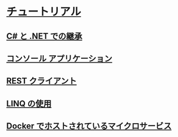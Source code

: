 # [チュートリアル](index.md)
<!--## [🔧 Using C# Interactive to explore and experiment](exploring-with-csharp-interactive.md)-->
<!--## [🔧 Creating portable libraries](creating-portable-libraries.md)-->
<!--## [🔧 Asynchronous UI programming](asynchronous-ui-programming.md)-->
<!--## [🔧 Asynchronous server programming](asynchronous-server-programming.md)-->
<!--## [🔧 Concurrent programming](concurrent-programming.md)-->
## [C# と .NET での継承](inheritance.md)
## [コンソール アプリケーション](console-teleprompter.md)
## [REST クライアント](console-webapiclient.md)
## [LINQ の使用](working-with-linq.md)
## [Docker でホストされているマイクロサービス](microservices.md)
   